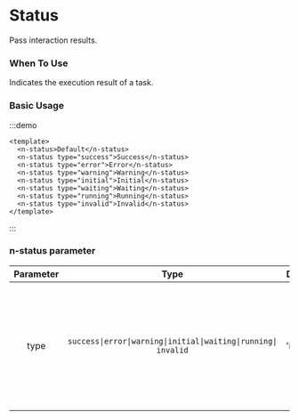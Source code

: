 # Status

Pass interaction results.

### When To Use

Indicates the execution result of a task.

### Basic Usage

:::demo

```vue
<template>
  <n-status>Default</n-status>
  <n-status type="success">Success</n-status>
  <n-status type="error">Error</n-status>
  <n-status type="warning">Warning</n-status>
  <n-status type="initial">Initial</n-status>
  <n-status type="waiting">Waiting</n-status>
  <n-status type="running">Running</n-status>
  <n-status type="invalid">Invalid</n-status>
</template>
```

:::

### n-status parameter

| Parameter |                              Type                              |  Default  |                                      Description                                       |
| :-------: | :------------------------------------------------------------: | :-------: | :------------------------------------------------------------------------------------: |
|   type    | `success\|error\|warning\|initial\|waiting\|running\| invalid` | 'invalid' | Required. The value can be success、error、warning、initial、waiting、running、invalid |
